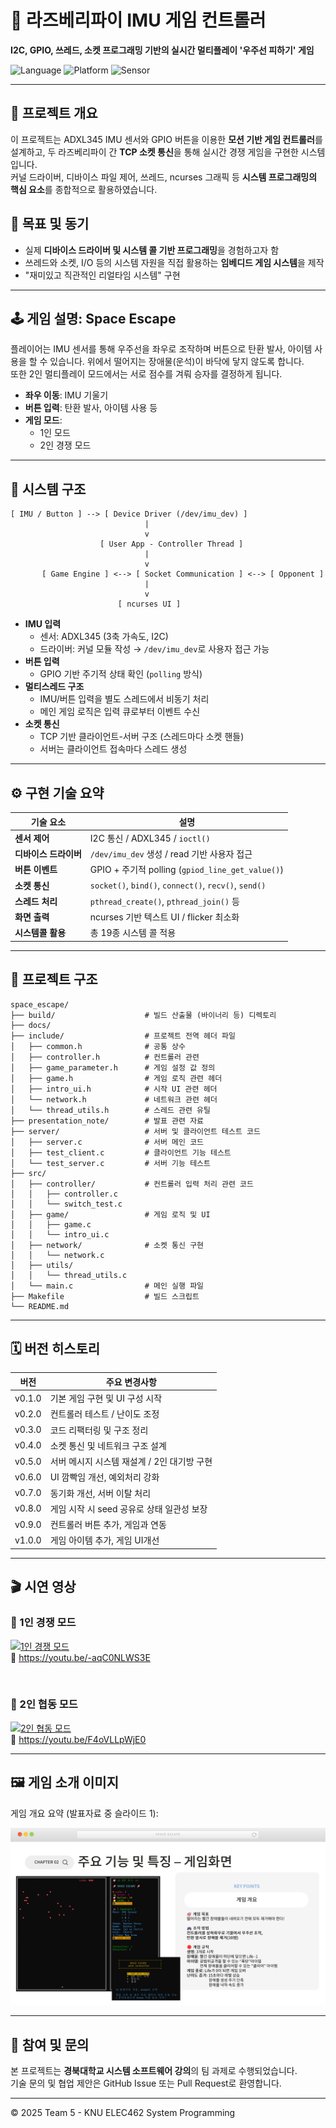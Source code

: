 
# 🚀 라즈베리파이 IMU 게임 컨트롤러  
**I2C, GPIO, 쓰레드, 소켓 프로그래밍 기반의 실시간 멀티플레이 '우주선 피하기' 게임**

![Language](https://img.shields.io/badge/C-100%25-blue.svg)
![Platform](https://img.shields.io/badge/Platform-Raspberry%20Pi%203-green.svg)
![Sensor](https://img.shields.io/badge/Sensor-ADXL345-ff69b4.svg)

---

## 📌 프로젝트 개요

이 프로젝트는 ADXL345 IMU 센서와 GPIO 버튼을 이용한 **모션 기반 게임 컨트롤러**를 설계하고, 두 라즈베리파이 간 **TCP 소켓 통신**을 통해 실시간 경쟁 게임을 구현한 시스템입니다.  
커널 드라이버, 디바이스 파일 제어, 쓰레드, ncurses 그래픽 등 **시스템 프로그래밍의 핵심 요소**를 종합적으로 활용하였습니다.

## 🎯 목표 및 동기

- 실제 **디바이스 드라이버 및 시스템 콜 기반 프로그래밍**을 경험하고자 함
- 쓰레드와 소켓, I/O 등의 시스템 자원을 직접 활용하는 **임베디드 게임 시스템**을 제작
- "재미있고 직관적인 리얼타임 시스템" 구현

---

## 🕹️ 게임 설명: Space Escape

플레이어는 IMU 센서를 통해 우주선을 좌우로 조작하며 버튼으로 탄환 발사, 아이템 사용을 할 수 있습니다. 위에서 떨어지는 장애물(운석)이 바닥에 닿지 않도록 합니다.  
또한 2인 멀티플레이 모드에서는 서로 점수를 겨뤄 승자를 결정하게 됩니다.

- **좌우 이동**: IMU 기울기
- **버튼 입력**: 탄환 발사, 아이템 사용 등  
- **게임 모드**:
  - 1인 모드
  - 2인 경쟁 모드

---

## 🧩 시스템 구조

```plaintext
[ IMU / Button ] --> [ Device Driver (/dev/imu_dev) ]
                              |
                              v
                    [ User App - Controller Thread ]
                              |
                              v
       [ Game Engine ] <--> [ Socket Communication ] <--> [ Opponent ]
                              |
                              v
                        [ ncurses UI ]
```

- **IMU 입력**
  - 센서: ADXL345 (3축 가속도, I2C)
  - 드라이버: 커널 모듈 작성 → `/dev/imu_dev`로 사용자 접근 가능
- **버튼 입력**
  - GPIO 기반 주기적 상태 확인 (`polling` 방식)
- **멀티스레드 구조**
  - IMU/버튼 입력을 별도 스레드에서 비동기 처리
  - 메인 게임 로직은 입력 큐로부터 이벤트 수신
- **소켓 통신**
  - TCP 기반 클라이언트-서버 구조 (스레드마다 소켓 핸들)
  - 서버는 클라이언트 접속마다 스레드 생성

---

## ⚙️ 구현 기술 요약

| 기술 요소         | 설명 |
|------------------|------|
| **센서 제어**       | I2C 통신 / ADXL345 / `ioctl()` |
| **디바이스 드라이버** | `/dev/imu_dev` 생성 / read 기반 사용자 접근 |
| **버튼 이벤트**     | GPIO + 주기적 polling (`gpiod_line_get_value()`) |
| **소켓 통신**       | `socket()`, `bind()`, `connect()`, `recv()`, `send()` |
| **스레드 처리**     | `pthread_create()`, `pthread_join()` 등 |
| **화면 출력**       | ncurses 기반 텍스트 UI / flicker 최소화 |
| **시스템콜 활용**   | 총 19종 시스템 콜 적용 |

---

## 📂 프로젝트 구조

```
space_escape/
├── build/                    # 빌드 산출물 (바이너리 등) 디렉토리
├── docs/                    
├── include/                  # 프로젝트 전역 헤더 파일
│   ├── common.h              # 공통 상수
│   ├── controller.h          # 컨트롤러 관련
│   ├── game_parameter.h      # 게임 설정 값 정의
│   ├── game.h                # 게임 로직 관련 헤더
│   ├── intro_ui.h            # 시작 UI 관련 헤더
│   └── network.h             # 네트워크 관련 헤더
│   └── thread_utils.h        # 스레드 관련 유틸
├── presentation_note/        # 발표 관련 자료
├── server/                   # 서버 및 클라이언트 테스트 코드
│   ├── server.c              # 서버 메인 코드
│   ├── test_client.c         # 클라이언트 기능 테스트
│   └── test_server.c         # 서버 기능 테스트
├── src/                      
│   ├── controller/           # 컨트롤러 입력 처리 관련 코드
│   │   ├── controller.c
│   │   └── switch_test.c
│   ├── game/                 # 게임 로직 및 UI
│   │   ├── game.c
│   │   └── intro_ui.c
│   ├── network/              # 소켓 통신 구현
│   │   └── network.c
│   ├── utils/
│   │   └── thread_utils.c
│   └── main.c                # 메인 실행 파일
├── Makefile                  # 빌드 스크립트
└── README.md 
```



---

## 🗓️ 버전 히스토리

| 버전 | 주요 변경사항 |
|------|----------------|
| v0.1.0 | 기본 게임 구현 및 UI 구성 시작 |
| v0.2.0 | 컨트롤러 테스트 / 난이도 조정 |
| v0.3.0 | 코드 리팩터링 및 구조 정리 |
| v0.4.0 | 소켓 통신 및 네트워크 구조 설계 |
| v0.5.0 | 서버 메시지 시스템 재설계 / 2인 대기방 구현 |
| v0.6.0 | UI 깜빡임 개선, 예외처리 강화 |
| v0.7.0 | 동기화 개선, 서버 이탈 처리 |
| v0.8.0 | 게임 시작 시 seed 공유로 상태 일관성 보장 |
| v0.9.0 | 컨트롤러 버튼 추가, 게임과 연동 |
| v1.0.0 | 게임 아이템 추가, 게임 UI개선 |

---

## 🎬 시연 영상

### 🔹 1인 경쟁 모드  
[![1인 경쟁 모드](https://img.youtube.com/vi/-aqC0NLWS3E/0.jpg)](https://youtu.be/-aqC0NLWS3E)  
🔗 https://youtu.be/-aqC0NLWS3E

&nbsp;

### 🔹 2인 협동 모드  
[![2인 협동 모드](https://img.youtube.com/vi/F4oVLLpWjE0/0.jpg)](https://youtu.be/F4oVLLpWjE0)  
🔗 https://youtu.be/F4oVLLpWjE0


---

## 🖼️ 게임 소개 이미지

게임 개요 요약 (발표자료 중 슬라이드 1):

![게임 소개 슬라이드](./presentation_note/page-0010.jpg)


---

## 🙌 참여 및 문의

본 프로젝트는 **경북대학교 시스템 소프트웨어 강의**의 팀 과제로 수행되었습니다.  
기술 문의 및 협업 제안은 GitHub Issue 또는 Pull Request로 환영합니다.

---

© 2025 Team 5 - KNU ELEC462 System Programming
